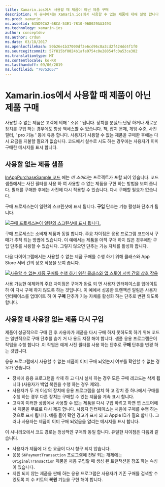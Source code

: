 ```yaml
---
title: Xamarin.ios에서 사용할 때 제품이 아닌 제품 구매
description: 이 문서에서는 Xamarin.ios에서 사용할 수 없는 제품에 대해 설명 합니다 .이는 장치에 관계 없이 무기한으로 사용할 수 있는 사용자가 구매한 기능입니다.
ms.prod: xamarin
ms.assetid: 635D9CA2-6BCA-53E1-7B10-968029AA3493
ms.technology: xamarin-ios
author: conceptdev
ms.author: crdun
ms.date: 03/18/2017
ms.openlocfilehash: 50b26e1b37000df3e6cd96c8a3cd2f424dd4f1f0
ms.sourcegitcommit: 57f815bf0024b1afe9754c0e28054fc0a53ce302
ms.translationtype: MT
ms.contentlocale: ko-KR
ms.lasthandoff: 09/06/2019
ms.locfileid: "70752657"
---
```

# <a name="purchasing-non-consumable-products-in-xamarinios"></a>Xamarin.ios에서 사용할 때 제품이 아닌 제품 구매

사용할 수 없는 제품은 고객에 의해 ' 소유 ' 됩니다. 장치를 분실/도난당 하거나 새로운 장치를 구입 하는 경우에도 항상 액세스할 수 있습니다. 책, 잡지 문제, 게임 수준, 사진 필터, ' pro 기능 ' 등에 유용 합니다. 사용자가 사용할 수 없는 제품을 구매한 후에는 다시 요금을 지불할 필요가 없습니다. 코드에서 실수로 시도 하는 경우에는 사용자가 이미 구매한 메시지를 표시 합니다.

## <a name="non-consumable-products-sample"></a>사용할 없는 제품 샘플

[InAppPurchaseSample 코드](https://docs.microsoft.com/samples/xamarin/ios-samples/storekit) 에는 *비 소비*라는 프로젝트가 포함 되어 있습니다. 코드 샘플에서는 사진 필터를 사용 하 여 사용할 수 없는 제품을 구현 하는 방법을 보여 줍니다. 필터를 구매한 후에는 사진에 다시 적용할 수 있습니다. 다시 구매할 필요가 없습니다.   

구매 프로세스는이 일련의 스크린샷에 표시 됩니다. **구입** 단추는 기능 활성화 단추가 됩니다.   

 [![](purchasing-non-consumable-products-images/image34.png "구매 프로세스는이 일련의 스크린샷에 표시 됩니다.")](purchasing-non-consumable-products-images/image34.png#lightbox)   

구매 프로세스는 소비재 제품과 동일 합니다. 주요 차이점은 응용 프로그램 코드에서 구매가 추적 되는 방법에 있습니다. 이 예에서는 제품을 아직 구매 하지 않은 경우에만 구입 단추를 사용할 수 있습니다. 그렇지 않으면 단추는 기능 자체를 활성화 합니다.   

다음 다이어그램에서는 사용할 수 없는 제품 구매를 수행 하기 위해 클래스와 App Store 서버 간의 상호 작용을 보여 줍니다.   

 [![](purchasing-non-consumable-products-images/image35.png "사용할 수 없는 제품 구매를 수행 하기 위한 클래스와 앱 스토어 서버 간의 상호 작용")](purchasing-non-consumable-products-images/image35.png#lightbox)   

사용 가능한 예제와의 주요 차이점은 구매가 완료 되 면 사용자 인터페이스를 업데이트 하 여 다시 구매 하지 않도록 하는 것입니다. 이 예에서 성공한 트랜잭션 알림은 사용자 인터페이스를 업데이트 하 여 **구매** 단추가 기능 자체를 활성화 하는 단추로 변환 되도록 합니다.

## <a name="re-purchasing-non-consumable-products"></a>사용할 때 사용할 없는 제품 다시 구입

제품이 성공적으로 구매 된 후 사용자가 제품을 다시 구매 하지 못하도록 하기 위해 코드는 일반적으로 구매 단추를 숨기 거 나 용도 지정 해야 합니다. 샘플 응용 프로그램은이 작업을 수행 합니다 .이 작업은 예제 사진 필터를 사용 하는 단추로 **구매** 단추를 변경 하는 것입니다.   

응용 프로그램에서 사용할 수 없는 제품이 이미 구매 되었는지 여부를 확인할 수 없는 경우가 있습니다.

- 장치에 응용 프로그램을 삭제 하 고 다시 설치 하는 경우 모든 구매 레코드는 삭제 됩니다 (사용자가 백업 복원을 수행 하는 경우 제외). 
- 사용자가 두 개 이상의 장치에 응용 프로그램을 설치 하 고 장치 중 하나에서 구매를 수행 하는 경우 다른 장치는 구매할 수 있는 제품을 계속 표시 합니다. 
- 고객이 이러한 상황에서 사용할 수 없는 제품을 다시 구입 하려고 하면 앱 스토어에서 제품을 무료로 다시 제공 합니다. 사용자 인터페이스는 처음에 구매를 수행 하는 것으로 표시 됩니다. 예를 들어 확인 경고가 표시 되 고 Apple ID가 필요 합니다. 그러나 사용자는 제품이 이미 구매 되었음을 알리는 메시지를 표시 합니다.  

이 시나리오에서 코드 경로는 정상적인 구매와 동일 합니다. 유일한 차이점은 다음과 같습니다.

- 사용자가 제품에 대 한 요금이 다시 청구 되지 않습니다.
- 응용 `SKPaymentTransaction` 프로그램에 전달 되는 개체에는 `OriginalTransaction` 제품을 처음 구입할 때 생성 된 트랜잭션을 참조 하는 속성이 있습니다. 
- 지원 되지 않는 제품을 판매 하는 응용 프로그램은 사용자가 기존 구매를 검색할 수 있도록 지 수 키트의 **복원** 기능을 구현 해야 합니다. 
